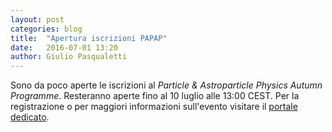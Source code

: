 ```yaml
---
layout: post
categories: blog
title:  "Apertura iscrizioni PAPAP"
date:   2016-07-01 13:20
author: Giulio Pasqualetti
---
```


Sono da poco aperte le iscrizioni al *Particle & Astroparticle Physics Autumn Programme*. Resteranno aperte fino al 10 luglio alle 13:00 CEST. Per la registrazione o per maggiori informazioni sull'evento visitare il [portale dedicato](http://www.ai-sf.it/papap).